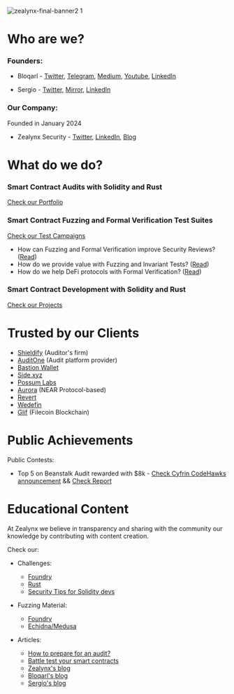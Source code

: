 ![zealynx-final-banner2 1](https://github.com/ZealynxSecurity/.github/assets/23363641/cbcc0edb-b216-485f-975b-073ee080a6a2)

# Who are we?

### Founders:

- Bloqarl - [Twitter](https://x.com/TheBlockChainer), [Telegram](https://t.me/vendrell46), [Medium](https://medium.com/@bloqarl), [Youtube](http://youtube.com/@theblockchainer), [LinkedIn](https://www.linkedin.com/in/carlos-vendrell-felici/)

- Sergio - [Twitter](https://x.com/Seecoalba), [Mirror](https://mirror.xyz/0x44bdEeB120E0fCfC40fad73883C8f4D60Dfd5A73), [LinkedIn](https://www.linkedin.com/in/sergio-corrales-alonso-barajas)

### Our Company:

Founded in January 2024

- Zealynx Security - [Twitter](https://x.com/ZealynxSecurity), [LinkedIn](https://www.linkedin.com/company/zealynx-security/), [Blog](https://zealynx.hashnode.dev/)


# What do we do?

### Smart Contract Audits with Solidity and Rust
  [Check our Portfolio](https://github.com/ZealynxSecurity/Zealynx/blob/main/Zealynx-portfolio/audit-portfolio/Audit-portfolio.md)

### Smart Contract Fuzzing and Formal Verification Test Suites
[Check our Test Campaigns](https://github.com/ZealynxSecurity/Zealynx/blob/84051372fdbb9a8a4b175af99875c23244f68b00/Zealynx-portfolio/Fuzzing-FormalVerification-portfolio.md)
- How can Fuzzing and Formal Verification improve Security Reviews? ([Read](https://github.com/ZealynxSecurity/Zealynx/blob/2cdf496c4c76767bb8ee8b7d2e6a358a78b41e07/AboutUs/Why-you-need-Fuzzing-FV.md))
- How do we provide value with Fuzzing and Invariant Tests? ([Read](https://github.com/ZealynxSecurity/Zealynx/blob/ce4d609adceece23e08881d1b867a4bbb77effe6/AboutUs/Invariant-tests-with-Echidna.md))
- How do we help DeFi protocols with Formal Verification? ([Read](https://github.com/ZealynxSecurity/Zealynx/blob/2cdf496c4c76767bb8ee8b7d2e6a358a78b41e07/AboutUs/Our-Formal-Verification-Service.md))

### Smart Contract Development with Solidity and Rust 
[Check our Projects](https://github.com/ZealynxSecurity/Zealynx/blob/9d5db7221c9e062b5e3eb15cda29414f4ceaa855/Zealynx-portfolio/Development-portfolio.md)

# Trusted by our Clients
- [Shieldify](https://www.shieldify.org/) (Auditor's firm)
- [AuditOne](https://www.auditone.io/) (Audit platform provider)
- [Bastion Wallet](https://bastionwallet.io/)
- [Side.xyz](https://side.xyz/)
- [Possum Labs](https://www.possumlabs.io/)
- [Aurora](https://aurora.dev/) (NEAR Protocol-based)
- [Revert](https://revert.finance/)
- [Wedefin](https://www.wedefin.com/)
- [Glif](https://www.glif.io/en) (Filecoin Blockchain)

# Public Achievements

Public Contests:

- Top 5 on Beanstalk Audit rewarded with $8k - [Check Cyfrin CodeHawks announcement](https://x.com/TheBlockChainer/status/1777568713849328003) && [Check Report](https://github.com/ZealynxSecurity/Beanstalk-Part-1)


# Educational Content

At Zealynx we believe in transparency and sharing with the community our knowledge by contributing with content creation.

Check our:

- Challenges: 
  - [Foundry](https://github.com/ZealynxSecurity/Zealynx/blob/958fd617678eab920c50ff233dab9f0a6c96528f/EducationalContent/Challenges/Foundry-Challenges) 
  - [Rust](https://github.com/ZealynxSecurity/Zealynx/blob/5c3f8b2c9f7029487ec9cfd747f32a39f315ac25/EducationalContent/Challenges/Rust-Challenges) 
  - [Security Tips for Solidity devs](https://github.com/ZealynxSecurity/Zealynx/blob/958fd617678eab920c50ff233dab9f0a6c96528f/EducationalContent/Challenges/Security-Solidity-Challenges)

- Fuzzing Material:
  - [Foundry](https://github.com/ZealynxSecurity/Zealynx/blob/5c3f8b2c9f7029487ec9cfd747f32a39f315ac25/EducationalContent/Fuzzing/Foundry)
  - [Echidna/Medusa](https://github.com/ZealynxSecurity/Zealynx/blob/7d379c018f387688ebf1982c3077d54dfd2ad792/EducationalContent/Fuzzing/Echidna-Medusa)

- Articles:
  - [How to prepare for an audit?](https://github.com/ZealynxSecurity/Zealynx/blob/41fadfd26850da6980a9ad8ebd4b5603c62b3e1c/EducationalContent/Media/Articles/How-to-prepare-for-an-audit.md)
  - [Battle test your smart contracts](https://github.com/ZealynxSecurity/Zealynx/blob/41fadfd26850da6980a9ad8ebd4b5603c62b3e1c/EducationalContent/Media/Articles/Multiple-Security-Testing-methods.md)
  - [Zealynx's blog](https://zealynx.hashnode.dev/)
  - [Bloqarl's blog](https://medium.com/@bloqarl)
  - [Sergio's blog](https://mirror.xyz/0x44bdEeB120E0fCfC40fad73883C8f4D60Dfd5A73)
